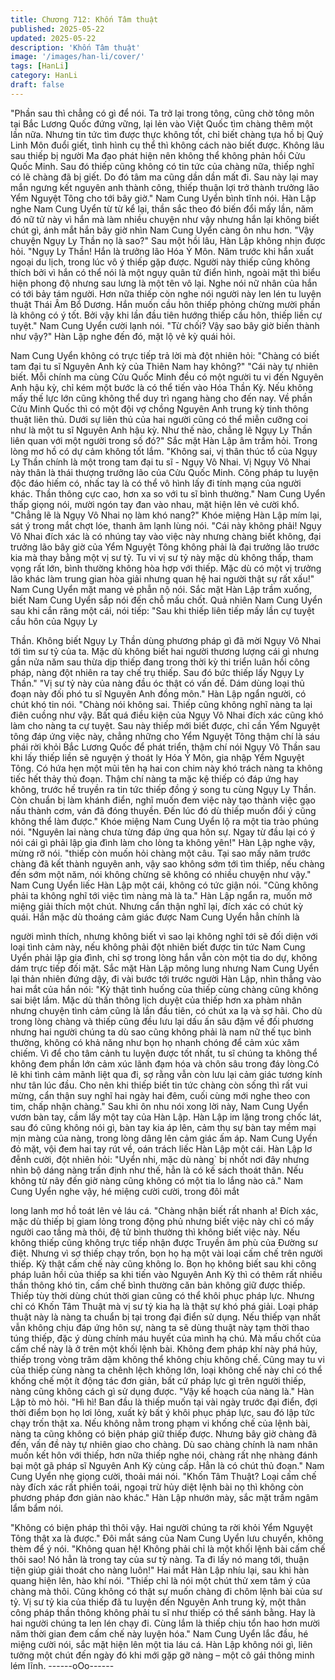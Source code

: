 ```yaml
---
title: Chương 712: Khốn Tâm thuật
published: 2025-05-22
updated: 2025-05-22
description: 'Khốn Tâm thuật'
image: '/images/han-li/cover/'
tags: [HanLi]
category: HanLi
draft: false
---
```


"Phần sau thì chẳng có gì để nói. Ta trở lại trong tông, cũng chờ
tông môn tại Bắc Lương Quốc đứng vững, lại lẻn vào Việt Quốc
tìm chàng thêm một lần nữa. Nhưng tin tức tìm được thực không
tốt, chỉ biết chàng tựa hồ bị Quỷ Linh Môn đuổi giết, tình hình cụ
thể thì không cách nào biết được. Không lâu sau thiếp bị người
Ma đạo phát hiện nên không thể không phản hồi Cửu Quốc Minh.
Sau đó thiếp cũng không có tin tức của chàng nữa, thiếp nghĩ có
lẽ chàng đã bị giết. Do đó tâm ma cũng dần dần mất đi. Sau này
lại may mắn ngưng kết nguyên anh thành công, thiếp thuận lợi trở
thành trưởng lão Yểm Nguyệt Tông cho tới bây giờ." Nam Cung
Uyển bình tĩnh nói.
Hàn Lập nghe Nam Cung Uyển từ từ kể lại, thần sắc theo đó biến
đổi mấy lần, năm đó nữ tử này vì hắn mà làm nhiều chuyện như
vậy nhưng hắn lại không biết chút gì, ánh mắt hắn bây giờ nhìn
Nam Cung Uyển càng ôn nhu hơn.
"Vậy chuyện Ngụy Ly Thần nọ là sao?" Sau một hồi lâu, Hàn Lập
không nhịn được hỏi.
"Ngụy Ly Thần! Hắn là trưởng lão Hóa Ý Môn. Năm trước khi hắn
xuất ngoại du lịch, trong lúc vô ý thiếp gặp được. Người này thiếp
cũng không thích bởi vì hắn có thể nói là một ngụy quân tử điển
hình, ngoài mặt thì biểu hiện phong độ nhưng sau lưng là một tên
vô lại. Nghe nói nữ nhân của hắn có tới bảy tám người. Hơn nữa
thiếp còn nghe nói người này len lén tu luyện thuật Thái Âm Bổ
Dương. Hắn muốn cầu hôn thiếp phỏng chừng mười phần là
không có ý tốt. Bởi vậy khi lần đầu tiên hướng thiếp cầu hôn, thiếp
liền cự tuyệt." Nam Cung Uyển cười lạnh nói.
"Từ chối? Vậy sao bây giờ biến thành như vậy?" Hàn Lập nghe
đến đó, mặt lộ vẻ kỳ quái hỏi.

Nam Cung Uyển không có trực tiếp trả lời mà đột nhiên hỏi:
"Chàng có biết tam đại tu sĩ Nguyên Anh kỳ của Thiên Nam hay
không?"
"Cái này tự nhiên biết. Mỗi chính ma cùng Cửu Quốc Minh đều có
một người tu vi đến Nguyên Anh hậu kỳ, chỉ kém một bước là có
thể tiến vào Hóa Thần Kỳ. Nếu không mấy thế lực lớn cũng không
thể duy trì ngang hàng cho đến nay. Về phần Cửu Minh Quốc thì
có một đội vợ chồng Nguyên Anh trung kỳ tinh thông thuật liên
thủ. Dưới sự liên thủ của hai người cũng có thể miễn cưỡng coi
như là một tu sĩ Nguyên Anh hậu kỳ. Như thế nào, chẳng lẽ Ngụy
Ly Thần liên quan với một người trong số đó?" Sắc mặt Hàn Lập
âm trầm hỏi. Trong lòng mơ hồ có dự cảm không tốt lắm.
"Không sai, vị thân thúc tổ của Ngụy Ly Thần chính là một trong
tam đại tu sĩ - Ngụy Vô Nhai. Vị Ngụy Vô Nhai này thân là thái
thượng trưởng lão của Cửu Quốc Minh. Công pháp tu luyện độc
đáo hiếm có, nhấc tay là có thể vô hình lấy đi tính mạng của
người khác. Thần thông cực cao, hơn xa so với tu sĩ bình thường."
Nam Cung Uyển thấp giọng nói, mười ngón tay đan vào nhau,
mặt hiện lên vẻ cười khổ.
"Chẳng lẽ là Ngụy Vô Nhai nọ làm khó nang?" Khóe miệng Hàn
Lập mím lại, sát ý trong mắt chợt lóe, thanh âm lạnh lùng nói.
"Cái này không phải! Ngụy Vô Nhai đích xác là có nhúng tay vào
việc này nhưng chàng biết không, đại trưởng lão bây giờ của Yểm
Nguyệt Tông không phải là đại trưởng lão trước kia mà thay bằng
một vị sư tỷ. Tu vi vị sư tỷ này mặc dù không thấp, tham vọng rất
lớn, bình thường không hòa hợp với thiếp. Mặc dù có một vị
trưởng lão khác làm trung gian hòa giải nhưng quan hệ hai người
thật sự rất xấu!" Nam Cung Uyển mặt mang vẻ phẫn nộ nói.
Sắc mặt Hàn Lập trầm xuống, biết Nam Cung Uyển sắp nói đến
chỗ mấu chốt.
Quả nhiên Nam Cung Uyển sau khi cắn răng một cái, nói tiếp:
"Sau khi thiếp liên tiếp mấy lần cự tuyệt cầu hôn của Ngụy Ly

Thần. Không biết Ngụy Ly Thần dùng phương pháp gì đã mời
Ngụy Vô Nhai tới tìm sư tỷ của ta. Mặc dù không biết hai người
thương lượng cái gì nhưng gần nửa năm sau thừa dịp thiếp đang
trong thời kỳ thi triển luân hồi công pháp, nàng đột nhiên ra tay
chế trụ thiếp. Sau đó bức thiếp lấy Ngụy Ly Thần."
"Vị sư tỷ này của nàng đầu óc thật có vấn đề. Dám dùng loại thủ
đoạn này đối phó tu sĩ Nguyên Anh đồng môn." Hàn Lập ngẩn
người, có chút khó tin nói.
"Chàng nói không sai. Thiếp cũng không nghĩ nàng ta lại điên
cuồng như vậy. Bất quá điều kiện của Ngụy Vô Nhai đích xác
cũng khó làm cho nàng ta cự tuyệt. Sau này thiếp mới biết được,
chỉ cần Yểm Nguyệt tông đáp ứng việc này, chẳng những cho
Yểm Nguyệt Tông thậm chí là sáu phái rời khỏi Bắc Lương Quốc
để phát triển, thậm chí nói Ngụy Vô Thần sau khi lấy thiếp liền sẽ
nguyện ý thoát ly Hóa Ý Môn, gia nhập Yểm Nguyệt Tông. Có
hứa hẹn một mũi tên hạ hai con chim này khó trách nàng ta không
tiếc hết thảy thủ đoạn. Thậm chí nàng ta mặc kệ thiếp có đáp ứng
hay không, trước hế truyền ra tin tức thiếp đồng ý song tu cùng
Ngụy Ly Thần. Còn chuẩn bị làm khánh điển, nghĩ muốn đem việc
này tạo thành việc gạo nấu thành cơm, ván đã đóng thuyền. Đến
lúc đó dù thiếp muốn đổi ý cũng không thể làm được." Khóe
miệng Nam Cung Uyển lộ ra một tia trào phúng nói.
"Nguyên lai nàng chưa từng đáp ứng qua hôn sự. Ngay từ đầu lại
có ý nói cái gì phải lập gia đình làm cho lòng ta không yên!" Hàn
Lập nghe vậy, mừng rỡ nói.
"thiếp còn muốn hỏi chàng một câu. Tại sao mấy năm trước
chàng đã kết thành nguyên anh, vậy sao không sớm tới tìm thiếp,
nếu chàng đến sớm một năm, nói không chừng sẽ không có nhiều
chuyện như vậy." Nam Cung Uyển liếc Hàn Lập một cái, không có
tức giận nói.
"Cũng không phải ta không nghĩ tới việc tìm nàng mà là ta." Hàn
Lập ngẩn ra, muốn mở miệng giải thích một chút. Nhưng cẩn thận
nghĩ lại, đích xác có chút kỳ quái.
Hắn mặc dù thoáng cảm giác được Nam Cung Uyển hẳn chính là

người mình thích, nhưng không biết vì sao lại không nghĩ tới sẽ
đối diện với loại tình cảm này, nếu không phải đột nhiên biết được
tin tức Nam Cung Uyển phải lập gia đình, chỉ sợ trong lòng hắn
vẫn còn một tia do dự, không dám trực tiếp đối mặt.
Sắc mặt Hàn Lập mông lung nhưng Nam Cung Uyển lại thản
nhiên đứng dậy, đi vài bước tới trước người Hàn Lập, nhìn thẳng
vào hai mắt của hắn nói:
"Kỳ thật tình huống của thiếp cùng chàng cũng không sai biệt lắm.
Mặc dù thần thông lịch duyệt của thiếp hơn xa phàm nhân nhưng
chuyện tình cảm cũng là lần đầu tiên, có chút xa lạ và sợ hãi. Cho
dù trong lòng chàng và thiếp cũng đều lưu lại dấu ấn sâu đậm về
đối phương nhưng hai người chúng ta dù sao cũng không phải là
nam nữ thế tục bình thường, không có khả năng như bọn họ
nhanh chóng để cảm xúc xâm chiếm. Vì để cho tâm cảnh tu luyện
được tốt nhất, tu sĩ chúng ta không thể không đem phần lớn cảm
xúc lãnh đạm hóa và chôn sâu trong đáy lòng.Có lẽ khi tình cảm
mãnh liệt qua đi, sợ rằng vẫn còn lưu lại cảm giác tương kính như
tân lúc đầu. Cho nên khi thiếp biết tin tức chàng còn sống thì rất
vui mừng, cẩn thận suy nghĩ hai ngày hai đêm, cuối cùng mới
nghe theo con tim, chấp nhận chàng."
Sau khi ôn nhu nói xong lời này, Nam Cung Uyển vươn bàn tay,
cầm lấy một tay của Hàn Lập.
Hàn Lập im lặng trong chốc lát, sau đó cũng không nói gì, bàn tay
kia áp lên, cảm thụ sự bàn tay mềm mại mịn màng của nàng,
trong lòng dâng lên cảm giác ấm áp.
Nam Cung Uyển đỏ mặt, vội đem hai tay rút về, oán trách liếc
Hàn Lập một cái.
Hàn Lập lơ đễnh cười, đột nhiên hỏi:
"Uyển nhi, mặc dù nàng` bị nhốt nơi đây nhưng nhìn bộ dáng
nàng trấn định như thế, hẳn là có kế sách thoát thân. Nếu không
từ nãy đến giờ nàng cũng không có một tia lo lắng nào cả."
Nam Cung Uyển nghe vậy, hé miệng cười cười, trong đôi mắt

long lanh mơ hồ toát lên vẻ láu cá.
"Chàng nhận biết rất nhanh a! Đích xác, mặc dù thiếp bị giam
lỏng trong động phủ nhưng biết việc này chỉ có mấy người cao
tầng mà thôi, đệ tử bình thường thì không biết việc này. Nếu
không thiếp cũng không trực tiếp nhận được Truyền âm phù của
Đường sư điệt. Nhưng vì sợ thiếp chạy trốn, bọn họ hạ một vài
loại cấm chế trên người thiếp. Kỳ thật cấm chế này cũng không lo.
Bọn họ không biết sau khi công pháp luân hồi của thiếp sa khi tiến
vào Nguyên Anh Kỳ thì có thêm rất nhiều thần thông khó tin, cấm
chế bình thường căn bản không giữ được thiếp. Thiếp tùy thời
dùng chút thời gian cũng có thể khôi phục pháp lực. Nhưng chỉ có
Khốn Tâm Thuật mà vị sư tỷ kia hạ là thật sự khó phá giải. Loại
pháp thuật này là nàng ta chuẩn bị tại trong đại điển sử dụng. Nếu
thiếp vạn nhất vẫn không chịu đáp ứng hôn sự, nàng ta sẽ dùng
thuật này tạm thời thao túng thiếp, đặc ý dùng chính máu huyết
của mình hạ chú. Mà mấu chốt của cấm chế này là ở trên một
khối lệnh bài. Không đem pháp khí này phá hủy, thiếp trong vòng
trăm dặm không thể không chịu không chế. Cũng may tu vi của
thiếp cùng nàng ta chênh lệch không lớn, loại không chế này chỉ
có thể khống chế một ít động tác đơn giản, bất cứ pháp lực gì trên
người thiếp, nàng cũng không cách gì sử dụng được.
"Vậy kế hoạch của nàng là." Hàn Lập tò mò hỏi.
"Hì hì! Ban đầu là thiếp muốn tại vài ngày trước đại điển, đợi thời
điểm bọn họ lơi lỏng, xuất kỳ bất ý khôi phục pháp lực, sau đó lập
tức chạy trốn thật xa. Nếu không nằm trong phạm vi khống chế
của lệnh bài, nàng ta cũng không có biện pháp giữ thiếp được.
Nhưng bây giờ chàng đã đến, vấn đề này tự nhiên giao cho
chàng. Dù sao chàng chính là nam nhân muốn kết hôn với thiếp,
hơn nữa thiếp nghe nói, chàng rất nhẹ nhàng đánh bại một gã
pháp sĩ Nguyên Anh Kỳ cùng cấp. Hẳn là có chút thủ đoạn." Nam
Cung Uyển nhẹ giọng cười, thoải mái nói.
"Khốn Tâm Thuật? Loại cấm chế này đích xác rất phiền toái,
ngoại trừ hủy diệt lệnh bài nọ thì không còn phương pháp đơn
giản nào khác." Hàn Lập nhướn mày, sắc mặt trầm ngâm lẩm
bẩm nói.

"Không có biện pháp thì thôi vậy. Hai người chúng ta rời khỏi Yểm
Nguyệt Tông thật xa là được." Đôi mắt sáng của Nam Cung Uyển
lưu chuyển, không thèm để ý nói.
"Không quan hệ! Không phải chỉ là một khối lệnh bài cấm chế thôi
sao! Nó hẳn là trong tay của sư tỷ nàng. Ta đi lấy nó mang tới,
thuận tiện giúp giải thoát cho nàng luôn!" Hai mắt Hàn Lập nhíu
lại, sau khi hàn quang hiện lên, hào khí nói.
"Thiếp chỉ là nói một chút thử xem tâm ý của chàng mà thôi. Cũng
không có thật sự muốn chàng đi chôm lệnh bài của sư tỷ. Vị sư tỷ
kia của thiếp đã tu luyện đến Nguyên Anh trung kỳ, một thân công
pháp thần thông không phải tu sĩ như thiếp có thể sánh bằng. Hay
là hai người chúng ta len lén chạy đi. Cùng lắm là thiếp chịu tổn
hao hơn mười năm thời gian đem cấm chế này luyện hóa." Nam
Cung Uyển lắc đầu, hé miệng cười nói, sắc mặt hiện lên một tia
láu cá.
Hàn Lập không nói gì, liên tưởng một chút đến ngày đó khi mới
gặp gỡ nàng – một cô gái thông minh lém lĩnh.
------oOo------
